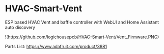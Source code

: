 # HVAC-Smart-Vent
ESP based HVAC Vent and baffle controller with WebUI and Home Assistant auto discovery

!(https://github.com/logichousepcb/HVAC-Smart-Vent/Vent_Firmware.PNG)

Parts List:
https://www.adafruit.com/product/3881
